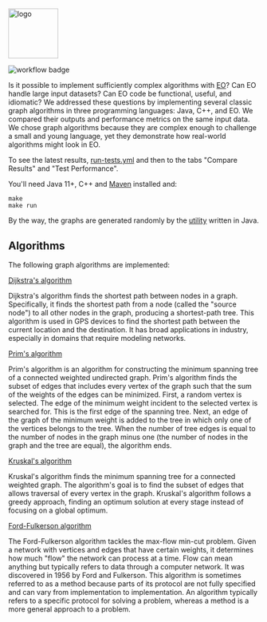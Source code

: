 #

<!-- markdownlint-disable-next-line MD033 -->
<img src="https://www.yegor256.com/images/books/elegant-objects/cactus.svg"
height="100px"  alt="logo"/>

![workflow badge](https://github.com/potatmen/eo-graphs/actions/workflows/run-tests.yml/badge.svg)

Is it possible to implement sufficiently complex algorithms with [EO](https://github.com/cqfn/eo)?
Can EO handle large input datasets? Can EO code be functional, useful,
and idiomatic?
We addressed these questions by implementing several classic graph algorithms
in three programming languages: Java, C++, and EO.
We compared their outputs and performance metrics on the same input data.
We chose graph algorithms because they are complex enough to challenge a small
and young language, yet they demonstrate how real-world algorithms might look
in EO.

To see the latest results, [run-tests.yml](https://github.com/HSE-Eolang/eo_graphs/actions/workflows/run-tests.yml)
and then to the tabs "Compare Results" and "Test Performance".

You'll need Java 11+, C++ and [Maven](https://maven.apache.org/) installed and:

```shell
make
make run
```

By the way, the graphs are generated randomly by the
[utility](https://github.com/potatmen/eo-graphs/blob/master/src/java/generator/GraphGenerator.java)
written in Java.

## Algorithms

The following graph algorithms are implemented:

[Dijkstra's algorithm](https://www.freecodecamp.org/news/dijkstras-shortest-path-algorithm-visual-introduction/)

Dijkstra's algorithm finds the shortest path between nodes in a graph.
Specifically, it finds the shortest path from a node (called the "source node")
to all other nodes in the graph, producing a shortest-path tree.
This algorithm is used in GPS devices to find the shortest path between the
current location and the destination. It has broad applications in industry,
especially in domains that require modeling networks.

[Prim's algorithm](https://www.geeksforgeeks.org/prims-minimum-spanning-tree-mst-greedy-algo-5/)

Prim's algorithm is an algorithm for constructing the minimum spanning tree of
a connected weighted undirected graph. Prim's algorithm finds the subset of
edges that includes every vertex of the graph such that the sum of the weights
of the edges can be minimized.
First, a random vertex is selected. The edge of the minimum weight incident to
the selected vertex is searched for. This is the first edge of the spanning
tree.
Next, an edge of the graph of the minimum weight is added to the tree in which
only one of the vertices belongs to the tree.
When the number of tree edges is equal to the number of nodes in the graph
minus one (the number of nodes in the graph and the tree are equal),
the algorithm ends.

[Kruskal's algorithm](https://www.geeksforgeeks.org/kruskals-minimum-spanning-tree-algorithm-greedy-algo-2/)

Kruskal's algorithm finds the minimum spanning tree for a connected weighted
graph. The algorithm's goal is to find the subset of edges that allows
traversal of every vertex in the graph. Kruskal's algorithm follows a greedy
approach, finding an optimum solution at every stage instead of focusing on
a global optimum.

[Ford-Fulkerson algorithm](https://www.geeksforgeeks.org/ford-fulkerson-algorithm-for-maximum-flow-problem/)

The Ford-Fulkerson algorithm tackles the max-flow min-cut problem. Given
a network with vertices and edges that have certain weights, it determines
how much "flow" the network can process at a time. Flow can mean anything
but typically refers to data through a computer network.
It was discovered in 1956 by Ford and Fulkerson. This algorithm is sometimes
referred to as a method because parts of its protocol are not fully specified
and can vary from implementation to implementation. An algorithm typically
refers to a specific protocol for solving a problem, whereas a method is
a more general approach to a problem.
